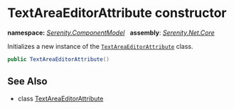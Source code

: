 # TextAreaEditorAttribute constructor
**namespace:** *[Serenity.ComponentModel](../../README.md#serenity.componentmodel-namespace)*   **assembly**: *[Serenity.Net.Core](../../README.md)*

Initializes a new instance of the [`TextAreaEditorAttribute`](../TextAreaEditorAttribute.md) class.

```csharp
public TextAreaEditorAttribute()
```

## See Also

* class [TextAreaEditorAttribute](../TextAreaEditorAttribute.md)